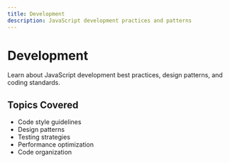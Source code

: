 ```yaml
---
title: Development
description: JavaScript development practices and patterns
---
```


# Development

Learn about JavaScript development best practices, design patterns, and coding standards.

## Topics Covered

- Code style guidelines
- Design patterns
- Testing strategies
- Performance optimization
- Code organization